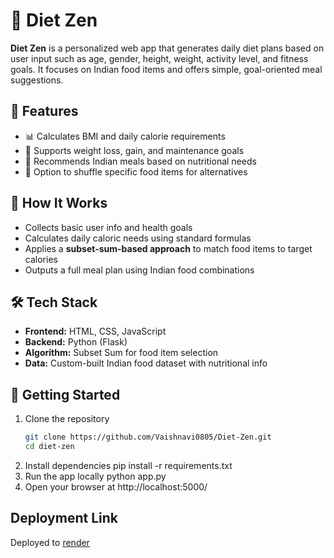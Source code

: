 # 🥗 Diet Zen

**Diet Zen** is a personalized web app that generates daily diet plans based on user input such as age, gender, height, weight, activity level, and fitness goals. It focuses on Indian food items and offers simple, goal-oriented meal suggestions.

## 🌟 Features

- 📊 Calculates BMI and daily calorie requirements
- 🎯 Supports weight loss, gain, and maintenance goals
- 🍛 Recommends Indian meals based on nutritional needs
- 🔄 Option to shuffle specific food items for alternatives

## 🧠 How It Works

- Collects basic user info and health goals
- Calculates daily caloric needs using standard formulas
- Applies a **subset-sum-based approach** to match food items to target calories
- Outputs a full meal plan using Indian food combinations

## 🛠 Tech Stack

- **Frontend:** HTML, CSS, JavaScript
- **Backend:** Python (Flask)
- **Algorithm:** Subset Sum for food item selection
- **Data:** Custom-built Indian food dataset with nutritional info

## 🚀 Getting Started

1. Clone the repository  
   ```bash
   git clone https://github.com/Vaishnavi0805/Diet-Zen.git
   cd diet-zen
2. Install dependencies
   pip install -r requirements.txt
3. Run the app locally
   python app.py
4. Open your browser at
   http://localhost:5000/
   
## Deployment Link
   Deployed to [render](https://diet-zen.onrender.com/)
